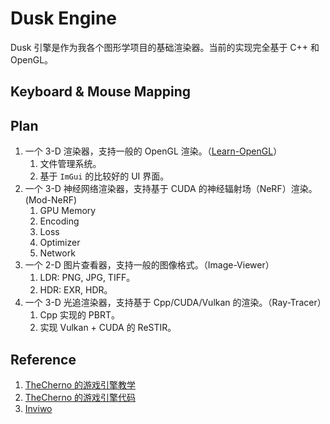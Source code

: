 # Dusk Engine

Dusk 引擎是作为我各个图形学项目的基础渲染器。当前的实现完全基于 C++ 和 OpenGL。

## Keyboard & Mouse Mapping

## Plan

1. 一个 3-D 渲染器，支持一般的 OpenGL 渲染。（[Learn-OpenGL](https://github.com/DuskNgai/Learn-OpenGL)）
    1. 文件管理系统。
    2. 基于 `ImGui` 的比较好的 UI 界面。
2. 一个 3-D 神经网络渲染器，支持基于 CUDA 的神经辐射场（NeRF）渲染。(Mod-NeRF)
    1. GPU Memory
    2. Encoding
    3. Loss
    4. Optimizer
    5. Network
3. 一个 2-D 图片查看器，支持一般的图像格式。（Image-Viewer）
    1. LDR: PNG, JPG, TIFF。
    2. HDR: EXR, HDR。
4. 一个 3-D 光追渲染器，支持基于 Cpp/CUDA/Vulkan 的渲染。（Ray-Tracer）
    1. Cpp 实现的 PBRT。
    2. 实现 Vulkan + CUDA 的 ReSTIR。

## Reference

1. [TheCherno 的游戏引擎教学](https://www.youtube.com/watch?v=vtWdgtMo1T4)
2. [TheCherno 的游戏引擎代码](https://github.com/TheCherno/Hazel)
3. [Inviwo](https://inviwo.org)